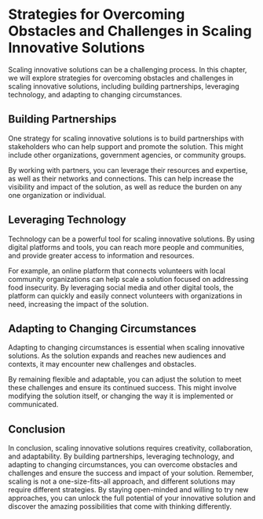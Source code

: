 # Strategies for Overcoming Obstacles and Challenges in Scaling Innovative Solutions

Scaling innovative solutions can be a challenging process. In this chapter, we will explore strategies for overcoming obstacles and challenges in scaling innovative solutions, including building partnerships, leveraging technology, and adapting to changing circumstances.

Building Partnerships
---------------------

One strategy for scaling innovative solutions is to build partnerships with stakeholders who can help support and promote the solution. This might include other organizations, government agencies, or community groups.

By working with partners, you can leverage their resources and expertise, as well as their networks and connections. This can help increase the visibility and impact of the solution, as well as reduce the burden on any one organization or individual.

Leveraging Technology
---------------------

Technology can be a powerful tool for scaling innovative solutions. By using digital platforms and tools, you can reach more people and communities, and provide greater access to information and resources.

For example, an online platform that connects volunteers with local community organizations can help scale a solution focused on addressing food insecurity. By leveraging social media and other digital tools, the platform can quickly and easily connect volunteers with organizations in need, increasing the impact of the solution.

Adapting to Changing Circumstances
----------------------------------

Adapting to changing circumstances is essential when scaling innovative solutions. As the solution expands and reaches new audiences and contexts, it may encounter new challenges and obstacles.

By remaining flexible and adaptable, you can adjust the solution to meet these challenges and ensure its continued success. This might involve modifying the solution itself, or changing the way it is implemented or communicated.

Conclusion
----------

In conclusion, scaling innovative solutions requires creativity, collaboration, and adaptability. By building partnerships, leveraging technology, and adapting to changing circumstances, you can overcome obstacles and challenges and ensure the success and impact of your solution. Remember, scaling is not a one-size-fits-all approach, and different solutions may require different strategies. By staying open-minded and willing to try new approaches, you can unlock the full potential of your innovative solution and discover the amazing possibilities that come with thinking differently.
